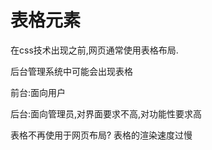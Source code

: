 # 表格元素

在css技术出现之前,网页通常使用表格布局.

后台管理系统中可能会出现表格

前台:面向用户

后台:面向管理员,对界面要求不高,对功能性要求高 

表格不再使用于网页布局? 表格的渲染速度过慢